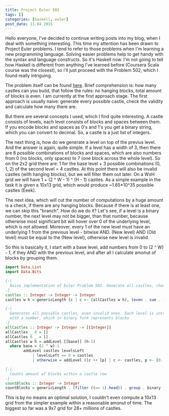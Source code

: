 ```yaml
---
title: Project Euler 502
tags: []
categories: [haskell, euler]
post_date: 11.04.2015
---
```


Hello everyone, I've decided to continue writing posts into my blog, when I deal with something interesting. This time my attention has been drawn to Project Euler problems. I tend to refer to those problems when I'm learning a new programming language. Solving easier problems help to get handy with the syntax and language constructs. So it's Haskell now. I'm not going to tell how Haskell is different from anything I've learned before (Coursera Scala course was the closest), so i'll just proceed with the Problem 502, which I found really intriguing.

The problem itself can be found [here][1]. Brief comprehension is: how many castles can you build, that follow the rules: no hanging blocks, total amount of blocks is even. I am currently at the first approach stage. The first approach is usually naive: generate every possible castle, check the validity and calculate how many there are.

But there are several concepts I used, which I find quite interesting.
A castle consists of levels, each level consists of blocks and spaces between them. If you encode blocks and spaces as 0's and 1's you get a binary string, which you can convert to decimal. So, a castle is a just list of integers. 

The next thing is, how do we generate a level on top of the previus level. And the answer is again, quite simple. If a level has a width of 3, then there are 8 possible combinations of blocks and spaces, which are also numbers from 0 (no blocks, only spaces) to 7 (one block across the whole level). So on the 2x2 grid there are: 1 for the base level + 3 possible combinations (0, 1, 2) of the second level = 4 castles. At this point there will also be invalid castles (with hanging blocks), but we will filter them out later. On a WxH grid we will have 1 + (2 ^ W - 1) ^ (H - 1) castles. As a simple example in the task it is given a 10x13 grid, which would produce ~1.65*10^35 possible castles (Eeek).


The next idea, which will cut the number of computations by a huge amount is a check, if there are any hanging blocks. Because if there is at least one, we can skip this "branch". How do we do it? Let's see, if a level is a binary number, the next level may not be bigger, than that number, because otherwise most significant bit will hover over 0 of the underlying level, which is not allowed. Moreover, every 1 of the new level must have an underlying 1 from the previous level - bitwise AND. (New level) AND (Old level) must be equal to the (New level), otherwise new level is invalid.

So this is basically it, I start with a base level, add numbers from 0 to (2 ^ W) - 1, if they AND with the previous level, and after all I calculate amonut of blocks by grouping them.

```haskell
import Data.List
import Data.Bits

{-|
  Naive implementation of Euler Problem 502. Generate all castles, check validity, count
-}
castles :: Integer -> Integer -> Integer
castles w h = genericLength [c | c <- (allCastles w h), (even . sum . (map (countBlocks))) c]

{-|
  Generates all possible castles, even invalid ones. Each level is introduced
  with a number, which in binary form represents blocks
-}
allCastles :: Integer -> Integer -> [[Integer]]
allCastles _ 0 = []
allCastles 0 _ = []
allCastles w h = addLevel [[base]] (h-1)
  where base = (2 ^ w)-1
        addLevel castles levelsLeft
            | levelsLeft == 0 = castles
            | otherwise = addLevel ([c ++ [p] | c <- castles, p <- [0..(last c)], (p == p .&. (last c))]) (levelsLeft-1)

{-|
  Counts amount of blocks within a castle row
-}
countBlocks :: Integer -> Integer
countBlocks = genericLength . (filter ((== 1).head)) . group . binary
```

This is by no means an optimal solution, I couldn't even compute a 10x13 grid from the simpler example within a reasonable amonut of time. The biggest so far was a 9x7 grid for 28+ millions of castles. 

[1]: https://projecteuler.net/problem=502